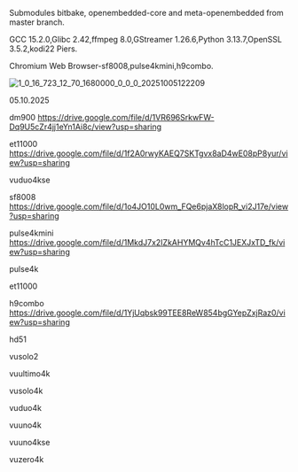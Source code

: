 Submodules bitbake, openembedded-core and meta-openembedded from master branch.

GCC 15.2.0,Glibc 2.42,ffmpeg 8.0,GStreamer 1.26.6,Python 3.13.7,OpenSSL 3.5.2,kodi22 Piers.

Chromium Web Browser-sf8008,pulse4kmini,h9combo.

![1_0_16_723_12_70_1680000_0_0_0_20251005122209](https://github.com/user-attachments/assets/9268863b-d562-4f8c-b7d4-aa653827d3b1)


05.10.2025

dm900
https://drive.google.com/file/d/1VR696SrkwFW-Dq9U5cZr4jj1eYn1Ai8c/view?usp=sharing

et11000
https://drive.google.com/file/d/1f2A0rwyKAEQ7SKTgvx8aD4wE08pP8yur/view?usp=sharing

vuduo4kse


sf8008
https://drive.google.com/file/d/1o4JO10L0wm_FQe6pjaX8lopR_vi2J17e/view?usp=sharing

pulse4kmini
https://drive.google.com/file/d/1MkdJ7x2IZkAHYMQv4hTcC1JEXJxTD_fk/view?usp=sharing

pulse4k


et11000


h9combo
https://drive.google.com/file/d/1YjUqbsk99TEE8ReW854bgGYepZxjRaz0/view?usp=sharing

hd51


vusolo2


vuultimo4k


vusolo4k


vuduo4k


vuuno4k


vuuno4kse


vuzero4k

